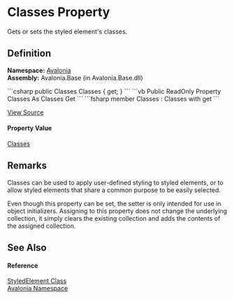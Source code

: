 # Classes Property


Gets or sets the styled element's classes.



## Definition
**Namespace:** <a href="N_Avalonia">Avalonia</a>  
**Assembly:** Avalonia.Base (in Avalonia.Base.dll)

<Tabs groupId="api-code-preview">
<TabItem value="csharp" label="C#">
```csharp
public Classes Classes { get; }
```
</TabItem>
<TabItem value="vb" label="VB">
```vb
Public ReadOnly Property Classes As Classes
	Get
```
</TabItem>
<TabItem value="fsharp" label="F#">
```fsharp
member Classes : Classes with get
```
</TabItem>
</Tabs>



<a href="https://github.com/AvaloniaUI/Avalonia/tree/master/src/Avalonia.Base/StyledElement.cs#L190" title="View the source code">View Source</a>



#### Property Value
<a href="T_Avalonia_Controls_Classes">Classes</a>

## Remarks

Classes can be used to apply user-defined styling to styled elements, or to allow styled elements that share a common purpose to be easily selected.

Even though this property can be set, the setter is only intended for use in object initializers. Assigning to this property does not change the underlying collection, it simply clears the existing collection and adds the contents of the assigned collection.


## See Also


#### Reference
<a href="T_Avalonia_StyledElement">StyledElement Class</a>  
<a href="N_Avalonia">Avalonia Namespace</a>  

